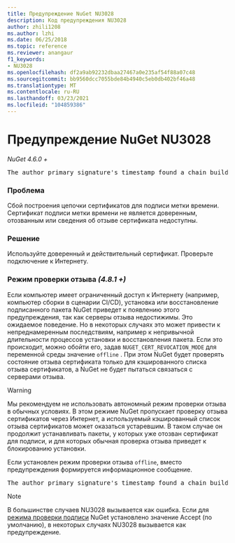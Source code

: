 ```yaml
---
title: Предупреждение NuGet NU3028
description: Код предупреждения NU3028
author: zhili1208
ms.author: lzhi
ms.date: 06/25/2018
ms.topic: reference
ms.reviewer: anangaur
f1_keywords:
- NU3028
ms.openlocfilehash: df2a9ab92232dbaa27467a0e235af54f88a07c48
ms.sourcegitcommit: bb9560dcc7055bde84b4940c5eb0db402bf46a48
ms.translationtype: MT
ms.contentlocale: ru-RU
ms.lasthandoff: 03/23/2021
ms.locfileid: "104859386"
---
```

# <a name="nuget-warning-nu3028"></a>Предупреждение NuGet NU3028

*NuGet 4.6.0 +*

<pre>The author primary signature's timestamp found a chain building issue: The revocation function was unable to check revocation because the revocation server could not be reached. For more information, visit https://aka.ms/certificateRevocationMode</pre>

### <a name="issue"></a>Проблема
Сбой построения цепочки сертификатов для подписи метки времени. Сертификат подписи метки времени не является доверенным, отозванным или сведения об отзыве сертификата недоступны.

### <a name="solution"></a>Решение
Используйте доверенный и действительный сертификат. Проверьте подключение к Интернету.

### <a name="revocation-check-mode-481"></a>Режим проверки отзыва *(4.8.1 +)*
Если компьютер имеет ограниченный доступ к Интернету (например, компьютер сборки в сценарии CI/CD), установка или восстановление подписанного пакета NuGet приведет к появлению этого предупреждения, так как серверы отзыва недостижимы. Это ожидаемое поведение.
Но в некоторых случаях это может привести к непреднамеренным последствиям, например к непривычной длительности процессов установки и восстановления пакета. Если это происходит, можно обойти его, задав `NUGET_CERT_REVOCATION_MODE` для переменной среды значение `offline` . При этом NuGet будет проверять состояние отзыва сертификата только для кэшированного списка отзыва сертификатов, а NuGet не будет пытаться связаться с серверами отзыва.

> [!Warning]
> Мы рекомендуем не использовать автономный режим проверки отзыва в обычных условиях. В этом режиме NuGet пропускает проверку отзыва сертификатов через Интернет, а используемый кэшированный список отзыва сертификатов может оказаться устаревшим. В таком случае он продолжит устанавливать пакеты, у которых уже отозван сертификат для подписи, и для которых обычная проверка отзыва приведет к блокированию установки.

Если установлен режим проверки отзыва `offline`, вместо предупреждения формируется информационное сообщение.

<pre>The author primary signature's timestamp found a chain building issue: The revocation function was unable to check revocation because the certificate is not available in the cached certificate revocation list and NUGET_CERT_REVOCATION_MODE environment variable has been set to offline. For more information, visit https://aka.ms/certificateRevocationMode.</pre>

> [!Note]
> В большинстве случаев NU3028 вызывается как ошибка. Если для [режима проверки подписи](../../consume-packages/installing-signed-packages.md#configure-package-signature-requirements) NuGet установлено значение Accept (по умолчанию), в некоторых случаях NU3028 вызывается как предупреждение.
